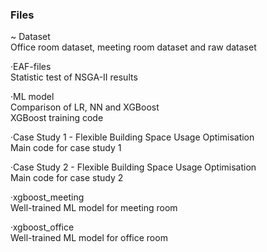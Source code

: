 ### Files
~ Dataset  
Office room dataset, meeting room dataset and raw dataset  
  
·EAF-files  
Statistic test of NSGA-II results  

·ML model  
Comparison of LR, NN and XGBoost  
XGBoost training code  

·Case Study 1 - Flexible Building Space Usage Optimisation  
Main code for case study 1  

·Case Study 2 - Flexible Building Space Usage Optimisation  
Main code for case study 2  

·xgboost_meeting  
Well-trained ML model for meeting room  

·xgboost_office  
Well-trained ML model for office room  

 

